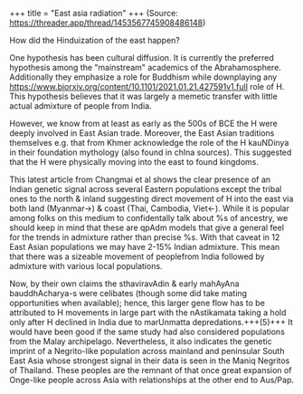 +++
title = "East asia radiation"
+++
(Source: https://threader.app/thread/1453567745908486148)

How did the Hinduization of the east happen? 

One hypothesis has been cultural diffusion. It is currently the preferred hypothesis among the "mainstream" academics of the Abrahamosphere. Additionally they emphasize a role for Buddhism while downplaying any https://www.biorxiv.org/content/10.1101/2021.01.21.427591v1.full role of H. This hypothesis believes that it was largely a memetic transfer with little actual admixture of people from India. 

However, we know from at least as early as the 500s of BCE the H were deeply involved in East Asian trade. Moreover, the East Asian traditions themselves e.g. that from Khmer acknowledge the role of the H kauNDinya in their foundation mythology (also found in chIna sources). This suggested that the H were physically moving into the east to found kingdoms. 

This latest article from Changmai et al shows the clear presence of an Indian genetic signal across several Eastern populations except the tribal ones to the north & inland suggesting direct movement of H into the east via both land (Myanmar->) & coast (Thai, Cambodia, Viet<-). While it is popular among folks on this medium to confidentally talk about %s of ancestry, we should keep in mind that these are qpAdm models that give a general feel for the trends in admixture rather than precise %s. With that caveat in 12 East Asian populations we may have 2-15% Indian admixture. This mean that there was a sizeable movement of peoplefrom India followed by admixture with various local populations. 

Now, by their own claims the sthaviravAdin & early mahAyAna bauddhAcharya-s were celibates (though some did take mating opportunities when available); hence, this larger gene flow has to be attributed to H movements in large part with the nAstikamata taking a hold only after H declined in India due to marUnmatta depredations.+++(5)+++ It would have been good if the same study had also considered populations from the Malay archipelago. Nevertheless, it also indicates the genetic imprint of a Negrito-like population across mainland and peninsular South East Asia whose strongest signal in their data is seen in the Maniq Negritos of Thailand. These peoples are the remnant of that once great expansion of Onge-like people across Asia with relationships at the other end to Aus/Pap.